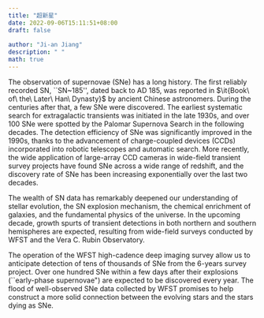 ```yaml
---
title: "超新星"
date: 2022-09-06T15:11:51+08:00
draft: false
 
author: "Ji-an Jiang"
description: " "
math: true
---
```


The observation of supernovae (SNe) has a long history. The first reliably recorded SN, ``SN~185'', dated back to AD 185, was reported in $\it{Book\ of\ the\ Later\ Han\ Dynasty}$ by ancient Chinese astronomers. During the centuries after that, a few SNe were discovered. The earliest systematic search for extragalactic transients was initiated in the late 1930s, and over 100 SNe were spotted by the Palomar Supernova Search in the following decades. The detection efficiency of SNe was significantly improved in the 1990s, thanks to the advancement of charge-coupled devices (CCDs) incorporated into robotic telescopes and automatic search. More recently, the wide application of large-array CCD cameras in wide-field transient survey projects have found SNe across a wide range of redshift, and the discovery rate of SNe has been increasing exponentially over the last two decades.

The wealth of SN data has remarkably deepened our understanding of stellar evolution, the SN explosion mechanism, the chemical enrichment of galaxies, and the fundamental physics of the universe. In the upcoming decade, growth spurts of transient detections in both northern and southern hemispheres are expected, resulting from wide-field surveys conducted by WFST and the Vera C. Rubin Observatory.

The operation of the WFST high-cadence deep imaging survey allow us to anticipate detection of tens of thousands of SNe from the 6-years survey project. Over one hundred SNe within a few days after their explosions (``early-phase supernovae") are expected to be discovered every year. The flood of well-observed SNe data collected by WFST promises to help construct a more solid connection between the evolving stars and the stars dying as SNe.
